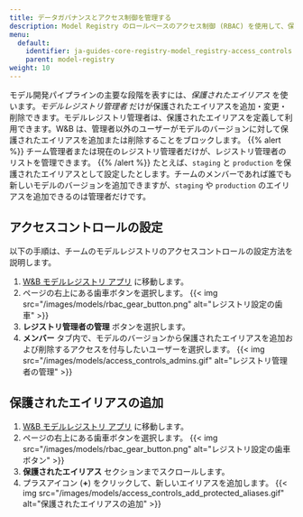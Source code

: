 ```yaml
---
title: データガバナンスとアクセス制御を管理する
description: Model Registry のロールベースのアクセス制御 (RBAC) を使用して、保護されたエイリアスを更新できるユーザーを管理します。
menu:
  default:
    identifier: ja-guides-core-registry-model_registry-access_controls
    parent: model-registry
weight: 10
---
```


モデル開発パイプラインの主要な段階を表すには、*保護されたエイリアス* を使います。*モデルレジストリ管理者* だけが保護されたエイリアスを追加・変更・削除できます。モデルレジストリ管理者は、保護されたエイリアスを定義して利用できます。W&B は、管理者以外のユーザーがモデルのバージョンに対して保護されたエイリアスを追加または削除することをブロックします。
{{% alert %}}
チーム管理者または現在のレジストリ管理者だけが、レジストリ管理者のリストを管理できます。
{{% /alert %}}
たとえば、`staging` と `production` を保護されたエイリアスとして設定したとします。チームのメンバーであれば誰でも新しいモデルのバージョンを追加できますが、`staging` や `production` のエイリアスを追加できるのは管理者だけです。
## アクセスコントロールの設定
以下の手順は、チームのモデルレジストリのアクセスコントロールの設定方法を説明します。
1. [W&B モデルレジストリ アプリ](https://wandb.ai/registry/model) に移動します。
2. ページの右上にある歯車ボタンを選択します。
{{< img src="/images/models/rbac_gear_button.png" alt="レジストリ設定の歯車" >}}
3. **レジストリ管理者の管理** ボタンを選択します。
4. **メンバー** タブ内で、モデルのバージョンから保護されたエイリアスを追加および削除するアクセスを付与したいユーザーを選択します。
{{< img src="/images/models/access_controls_admins.gif" alt="レジストリ管理者の管理" >}}
## 保護されたエイリアスの追加
1. [W&B モデルレジストリ アプリ](https://wandb.ai/registry/model) に移動します。
2. ページの右上にある歯車ボタンを選択します。
{{< img src="/images/models/rbac_gear_button.png" alt="レジストリ設定の歯車ボタン" >}}
3. **保護されたエイリアス** セクションまでスクロールします。
4. プラスアイコン (**+**) をクリックして、新しいエイリアスを追加します。
{{< img src="/images/models/access_controls_add_protected_aliases.gif" alt="保護されたエイリアスの追加" >}}